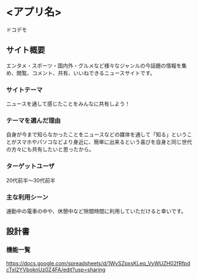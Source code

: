 # <アプリ名>
ドコデモ

## サイト概要
エンタメ・スポーツ・国内外・グルメなど様々なジャンルの今話題の情報を集め、閲覧、コメント、共有、いいねできるニュースサイトです。

### サイトテーマ
ニュースを通して感じたことをみんなに共有しよう！

### テーマを選んだ理由
自身が今まで知らなかったことをニュースなどの媒体を通して「知る」ということがスマホやパソコなどより身近に、簡単に出来るという喜びを自身と同じ世代の方々にも共有したいと思ったから。

### ターゲットユーザ
20代前半〜30代前半

### 主な利用シーン
通勤中の電車の中や、休憩中など隙間時間に利用していただけると幸いです。

## 設計書

### 機能一覧
https://docs.google.com/spreadsheets/d/1WvSZpxsKLeq_VyWUZH02fRfpdcTxI2YVboknUz0Z4FA/edit?usp=sharing
